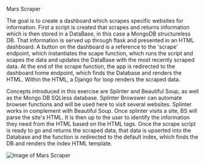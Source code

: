 Mars Scraper

The goal is to create a dashboard which scrapes specific websites for information. First a script is created that scrapes and returns information which is then stored in a DataBase, in this case a MongoDB structureless DB. That information is served up through flask and presented in an HTML dashboard. A button on the dashboard is a reference to the 'scrape' endpoint, which instantiates the scape function, which runs the script and scapes the data and updates the DataBase with the most recently scraped data. At the end of the scrape function, the app is redirected to the dashboard home endpoint, which finds the Database and renders the HTML. Within the HTML, a Django for loop renders the scraped data.


Concepts introduced in this exercise are Splinter and Beautiful Soup, as well as the Mongo DB SQLless database.  Splinter Browswer can automate browser functions and will be used here to visit several websites. Splinter works in complement with Beautiful Soup. Once splinter visits a site, BS will parse the site's HTML. It is then up to the user to identify the information they need from the HTML based on the HTML tags. Once the scrape script is ready to go and returns the scraped data, that data is upserted into the Database and the function is redirected to the default index, which finds the DB and renders the index HTML template.


![Image of Mars Scraper](C:\Users\chris\OneDrive\Desktop\m2m.PNG)

